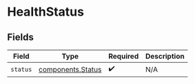 # HealthStatus


## Fields

| Field                                              | Type                                               | Required                                           | Description                                        |
| -------------------------------------------------- | -------------------------------------------------- | -------------------------------------------------- | -------------------------------------------------- |
| `status`                                           | [components.Status](../../models/shared/status.md) | :heavy_check_mark:                                 | N/A                                                |